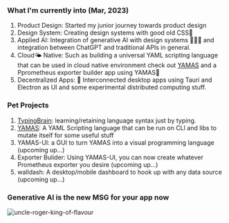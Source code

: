 ### What I'm currently into (Mar, 2023)
1. Product Design: Started my junior journey towards product design
2. Design System: Creating design systems with good old CSS🎨
3. Applied AI: Integration of generative AI with design systems 👩🏽‍🎨 and integration between ChatGPT and traditional APIs in general.
4. Cloud🌤️ Native: Such as building a universal YAML scripting language that can be used in cloud native environment check out [YAMAS](https://github.com/the-watchmaker/typingbrain) and a Pprometheus exporter builder app using YAMAS🗻
5. Decentralized Apps: 📡 Interconnected desktop apps using Tauri and Electron as UI and some experimental distributed computing stuff.

### Pet Projects
1. [TypingBrain](https://github.com/the-watchmaker/typingbrain): learning/retaining language syntax just by typing. 
2. [YAMAS](https://github.com/the-watchmaker/yamas): A YAML Scripting language that can be run on CLI and libs to mutate itself for some useful stuff
3. YAMAS-UI: a GUI to turn YAMAS into a visual programming language (upcoming up...)
4. Exporter Bulider: Using YAMAS-UI, you can now create whatever Prometheus exporter you desire (upcoming up...)
5. walldash: A desktop/mobile dashboard to hook up with any data source (upcoming up...)

### Generative AI is the new MSG for your app now
![uncle-roger-king-of-flavour](https://user-images.githubusercontent.com/4682613/221276183-9622da64-1231-445e-9ae4-aeea30db95e5.gif)

